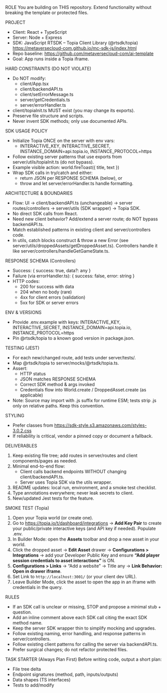 ROLE
You are building on THIS repository. Extend functionality without breaking the template or protected files.

PROJECT

- Client: React + TypeScript
- Server: Node + Express
- SDK: JavaScript RTSDK – Topia Client Library (@rtsdk/topia) https://metaversecloud-com.github.io/mc-sdk-js/index.html
- Repo baseline: https://github.com/metaversecloud-com/ai-template
- Goal: App runs inside a Topia iframe.

HARD CONSTRAINTS (DO NOT VIOLATE)

- Do NOT modify:
  - client/App.tsx
  - client/backendAPI.ts
  - client/setErrorMessage.ts
  - server/getCredentials.ts
  - server/errorHandler.ts
- client/topiaInit.ts MUST exist (you may change its exports).
- Preserve file structure and scripts.
- Never invent SDK methods; only use documented APIs.

SDK USAGE POLICY

- Initialize Topia ONCE on the server with env vars:
  - INTERACTIVE_KEY, INTERACTIVE_SECRET, INSTANCE_DOMAIN=api.topia.io, INSTANCE_PROTOCOL=https
- Follow existing server patterns that use exports from server/utils/topiaInit.ts (do not bypass).
- Example visible action: world.fireToast({ title, text })
- Wrap SDK calls in try/catch and either:
  - return JSON per RESPONSE SCHEMA (below), or
  - throw and let server/errorHandler.ts handle formatting.

ARCHITECTURE & BOUNDARIES

- Flow: UI → client/backendAPI.ts (unchangeable) → server routes/controllers → server/utils (SDK wrapper) → Topia SDK.
- No direct SDK calls from React.
- Need new client behavior? Add/extend a server route; do NOT bypass backendAPI.ts.
- Match established patterns in existing client and server/controllers code.
- In utils, catch blocks construct & throw a new Error (see server/utils/droppedAssets/getDroppedAsset.ts). Controllers handle it like server/controllers/handleGetGameState.ts.

RESPONSE SCHEMA (Controllers)

- Success: { success: true, data?: any }
- Failure (via errorHandler.ts): { success: false, error: string }
- HTTP codes:
  - 200 for success with data
  - 204 when no body (rare)
  - 4xx for client errors (validation)
  - 5xx for SDK or server errors

ENV & VERSIONS

- Provide .env.example with keys: INTERACTIVE_KEY, INTERACTIVE_SECRET, INSTANCE_DOMAIN=api.topia.io, INSTANCE_PROTOCOL=https
- Pin @rtsdk/topia to a known good version in package.json.

TESTING (JEST)

- For each new/changed route, add tests under server/tests/.
- Map @rtsdk/topia to server/mocks/@rtsdk/topia.ts.
- Assert:
  - HTTP status
  - JSON matches RESPONSE SCHEMA
  - Correct SDK method & args invoked
  - Credentials flow into World.create / DroppedAsset.create (as applicable)
- Note: Source may import with .js suffix for runtime ESM; tests strip .js only on relative paths. Keep this convention.

STYLING

- Prefer classes from https://sdk-style.s3.amazonaws.com/styles-3.0.2.css
- If reliability is critical, vendor a pinned copy or document a fallback.

DELIVERABLES

1. Keep existing file tree; add routes in server/routes and client components/pages as needed.
2. Minimal end-to-end flow:
   - Client calls backend endpoints WITHOUT changing client/backendAPI.ts.
   - Server uses Topia SDK via the utils wrapper.
3. README updates: local run, environment, and a smoke test checklist.
4. Type annotations everywhere; never leak secrets to client.
5. New/updated Jest tests for the feature.

SMOKE TEST (Topia)

1. Open your Topia world (or create one).
2. Go to https://topia.io/t/dashboard/integrations → **Add Key Pair** to create your public/private interactive keys (and API key if needed). Populate .env.
3. In Builder Mode: open the **Assets** toolbar and drop a new asset in your world.
4. Click the dropped asset → **Edit Asset** drawer → **Configurations > Integrations** → add your Developer Public Key and ensure **“Add player session credentials to asset interactions”** is ON.
5. **Configurations > Links** → “Add a website” → Title any → **Link Behavior: Open in drawer iframe**.
6. Set Link to `http://localhost:3001/` (or your client dev URL).
7. Leave Builder Mode, click the asset to open the app in an iframe with credentials in the query.

RULES

- If an SDK call is unclear or missing, STOP and propose a minimal stub + question.
- Add an inline comment above each SDK call citing the exact SDK method name.
- Keep the server SDK wrapper thin to simplify mocking and upgrades.
- Follow existing naming, error handling, and response patterns in server/controllers.
- Follow existing client patterns for calling the server via backendAPI.ts.
- Prefer surgical changes; do not refactor protected files.

TASK STARTER (Always Plan First)
Before writing code, output a short plan:

- File tree delta
- Endpoint signatures (method, path, inputs/outputs)
- Data shapes (TS interfaces)
- Tests to add/modify
